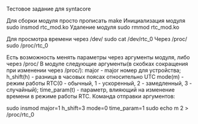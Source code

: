 Тестовое задание для syntacore

Для сборки модуля просто прописать make
Инициализация модуля sudo insmod rtc_mod.ko
Удаление модуля sudo rmmod rtc_mod.ko

Для просмотра времени через /dev/ sudo cat /dev/rtc_0
Через /proc/ sudo /proc/rtc_0

Есть возможность менять параметры через аргументы модуля, либо через /proc/
В модуле следующие аргументы(в скобках сокращения при изменении через /proc/):
	major - major номер для устройства;
	h_shift(h) - разница в часовых поясах относительно UTC
	mode(m) - режим работы RTC(0 - обычный, 1 - ускоренный, 2 - замедленный, 3 - случайный);
	time_param(t) - параметр, влияющий на изменение времени в режиме работы RTC.
Команда отправки аргументов:

sudo insmod major=1 h_shift=3 mode=0 time_param=1
sudo echo m 2 > /proc/rtc_0

